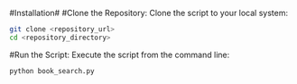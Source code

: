 #Installation#
#Clone the Repository:
Clone the script to your local system:
```bash
git clone <repository_url>
cd <repository_directory>
```

#Run the Script:
Execute the script from the command line:

```bash
python book_search.py
```

